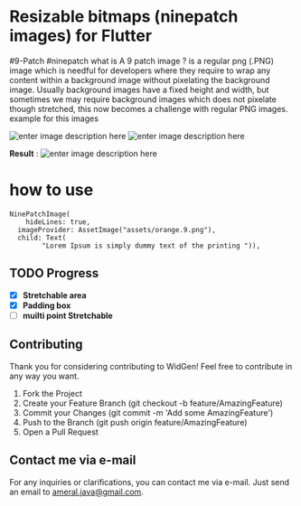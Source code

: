 # Resizable bitmaps (ninepatch images) for Flutter
#9-Patch #ninepatch 
what is A 9 patch image ?   is a regular png (.PNG) image which is needful for developers where they require to wrap any content within a background image without pixelating the background image. Usually background images have a fixed height and width, but sometimes we may require background images which does not pixelate though stretched, this now becomes a challenge with regular PNG images.
 example for this images 
 
 ![enter image description here](https://i.ibb.co/yX4LWVx/bubble-blue-9.png)
![enter image description here](https://i.ibb.co/ZVq0BkT/orange-9.png)

**Result** : 
![enter image description here](https://i.ibb.co/wWdJtbF/Screenshot-20221012-092152.png)
# how to use 

    NinePatchImage(  
        hideLines: true,  
      imageProvider: AssetImage("assets/orange.9.png"),  
      child: Text(  
            "Lorem Ipsum is simply dummy text of the printing ")),

## TODO Progress

 - [x] **Stretchable area**
 - [x] **Padding box**
 - [ ]  **muilti point Stretchable** 

## Contributing
Thank you for considering contributing to WidGen! Feel free to contribute in any way you want.
1. Fork the Project
2. Create your Feature Branch (git checkout -b feature/AmazingFeature)
3. Commit your Changes (git commit -m 'Add some AmazingFeature')
4. Push to the Branch (git push origin feature/AmazingFeature)
5. Open a Pull Request


## Contact me via e-mail

For any inquiries or clarifications, you can contact me via e-mail. Just send an email to  [ameral.java@gmail.com](mailto:ameral.java@gmail.com "ameral.java@gmail.com").

